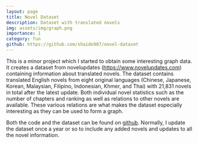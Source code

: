 ```yaml
---
layout: page
title: Novel Dataset
description: Dataset with translated novels
img: assets/img/graph.png
importance: 1
category: fun
github: https://github.com/shaido987/novel-dataset
---
```



This is a minor project which I started to obtain some interesting graph data. It creates a dataset from novelupdates (https://www.novelupdates.com) containing information about translated novels. The dataset contains translated English novels from eight original languages (Chinese, Japanese, Korean, Malaysian, Filipino, Indonesian, Khmer, and Thai) with 21,831 novels in total after the latest update. Both individual novel statistics such as the number of chapters and ranking as well as relations to other novels are available. These various relations are what makes the dataset especially interesting as they can be used to form a graph.

Both the code and the dataset can be found on [github](https://github.com/shaido987/novel-dataset). Normally, I update the dataset once a year or so to include any added novels and updates to all the novel information.

